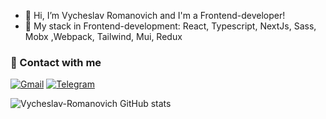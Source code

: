 - 👋 Hi, I’m Vycheslav Romanovich and I'm a Frontend-developer!
- 👀 My stack in Frontend-development: React, Typescript, NextJs, Sass, Mobx ,Webpack, Tailwind, Mui, Redux

### 📱 Contact with me
[![Gmail](https://img.shields.io/badge/-gmail-090909?style=for-the-badge&logo=gmail)](mailto:vycheslav.romanovich@gmail.com)
[![Telegram](https://img.shields.io/badge/-telegram-090909?style=for-the-badge&logo=telegram)](https://t.me/Slaaer)

![Vycheslav-Romanovich GitHub stats](https://github-readme-stats-sigma-five.vercel.app/api?username=vycheslav-romanovich&show_icons=true&theme=radical&count_private=true)
